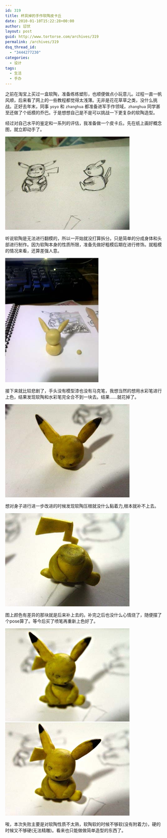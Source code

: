 ```yaml
---
id: 319
title: 杯具掉的手作软陶皮卡丘
date: 2010-01-10T15:22:28+00:00
author: 愆伏
layout: post
guid: http://www.tortorse.com/archives/319
permalink: /archives/319
dsq_thread_id:
  - "3444277230"
categories:
  - 设计
tags:
  - 生活
  - 手办
---
```

之前在淘宝上买过一盒软陶，准备练练塑形，也顺便做点小玩意儿。过程一直一帆风顺，后来看了网上的一些教程都觉得太浅薄。无非是花花草草之类，没什么挑战。正好去年末，同事 `yoyo` 和 `zhanghua` 都准备进军手作领域，`zhanghua` 同学甚至还做了个纸模的乔巴。于是想想自己是不是可以挑战一下更复杂的软陶造型。

经过对自己水平的鉴定和一系列的评估，我准备做一个皮卡丘。先在纸上画好概念图，就立即动手了。

![sketch](/wp-content/uploads/2010/01/1.jpg)

听说软陶是无法进行翻模的，所以一开始就没打算拆分。只是简单的分成身体和头部进行制作。因为软陶本身的性质所限，准备先做好粗模后期在进行修饰。就粗模的情况来看，还算差强人意。

![prototype](/wp-content/uploads/2010/01/6.jpg)

接下来就比较悲剧了，手头没有模型漆也没有马克笔，我想当然的想用水彩笔进行上色，结果发现软陶和水彩笔完全合不到一块去。结果……就花掉了。

![color](/wp-content/uploads/2010/01/2.jpg)

想对身子进行进一步改进的时候发现软陶压根就没什么黏着力,根本就补不上去。

![body](/wp-content/uploads/2010/01/3.jpg)

图上颜色有差异的那块就是后来补上去的。补完之后也没什么心情烧了，随便摆了个pose算了。等今后买了喷笔再重新上色好了。

![ugly](/wp-content/uploads/2010/01/4.jpg)
![ugly](/wp-content/uploads/2010/01/5.jpg)

唉，本次失败主要是对软陶性质不太熟，软陶软的时候不够软(没有附着力)，硬的时候又不够硬(无法精雕)。看来也只能做做简单造型的东西了。